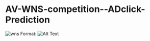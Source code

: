 # AV-WNS-competition--ADclick-Prediction
![wns](C:\Users\Dhanajayan\Desktop\python\wns\WNS-Analytics-Hackathon_1920-x-480px_1303P9x-thumbnail-1200x1200-90.jpg)
Format: ![Alt Text](url)
